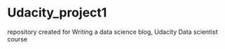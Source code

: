 # Udacity_project1
 repository created for Writing a data science blog, Udacity Data scientist course
